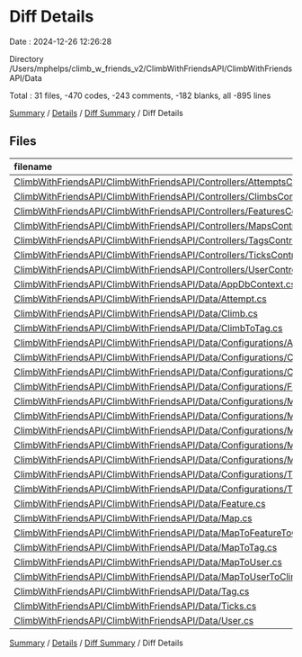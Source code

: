 # Diff Details

Date : 2024-12-26 12:26:28

Directory /Users/mphelps/climb_w_friends_v2/ClimbWithFriendsAPI/ClimbWithFriendsAPI/Data

Total : 31 files, -470 codes, -243 comments, -182 blanks, all -895 lines

[Summary](results.md) / [Details](details.md) / [Diff Summary](diff.md) / Diff Details

## Files

| filename                                                                                                                                                                                            | language | code | comment | blank | total |
| :-------------------------------------------------------------------------------------------------------------------------------------------------------------------------------------------------- | :------- | ---: | ------: | ----: | ----: |
| [ClimbWithFriendsAPI/ClimbWithFriendsAPI/Controllers/AttemptsController.cs](/ClimbWithFriendsAPI/ClimbWithFriendsAPI/Controllers/AttemptsController.cs)                                             | C#       | -132 |     -10 |   -41 |  -183 |
| [ClimbWithFriendsAPI/ClimbWithFriendsAPI/Controllers/ClimbsController.cs](/ClimbWithFriendsAPI/ClimbWithFriendsAPI/Controllers/ClimbsController.cs)                                                 | C#       | -129 |     -88 |   -62 |  -279 |
| [ClimbWithFriendsAPI/ClimbWithFriendsAPI/Controllers/FeaturesController.cs](/ClimbWithFriendsAPI/ClimbWithFriendsAPI/Controllers/FeaturesController.cs)                                             | C#       | -503 |    -106 |  -126 |  -735 |
| [ClimbWithFriendsAPI/ClimbWithFriendsAPI/Controllers/MapsController.cs](/ClimbWithFriendsAPI/ClimbWithFriendsAPI/Controllers/MapsController.cs)                                                     | C#       | -157 |     -69 |   -61 |  -287 |
| [ClimbWithFriendsAPI/ClimbWithFriendsAPI/Controllers/TagsController.cs](/ClimbWithFriendsAPI/ClimbWithFriendsAPI/Controllers/TagsController.cs)                                                     | C#       | -135 |      -5 |   -31 |  -171 |
| [ClimbWithFriendsAPI/ClimbWithFriendsAPI/Controllers/TicksController.cs](/ClimbWithFriendsAPI/ClimbWithFriendsAPI/Controllers/TicksController.cs)                                                   | C#       | -114 |      -8 |   -22 |  -144 |
| [ClimbWithFriendsAPI/ClimbWithFriendsAPI/Controllers/UserController.cs](/ClimbWithFriendsAPI/ClimbWithFriendsAPI/Controllers/UserController.cs)                                                     | C#       |  -63 |      -6 |   -12 |   -81 |
| [ClimbWithFriendsAPI/ClimbWithFriendsAPI/Data/AppDbContext.cs](/ClimbWithFriendsAPI/ClimbWithFriendsAPI/Data/AppDbContext.cs)                                                                       | C#       |   47 |       5 |    12 |    64 |
| [ClimbWithFriendsAPI/ClimbWithFriendsAPI/Data/Attempt.cs](/ClimbWithFriendsAPI/ClimbWithFriendsAPI/Data/Attempt.cs)                                                                                 | C#       |   22 |       0 |     3 |    25 |
| [ClimbWithFriendsAPI/ClimbWithFriendsAPI/Data/Climb.cs](/ClimbWithFriendsAPI/ClimbWithFriendsAPI/Data/Climb.cs)                                                                                     | C#       |   71 |       0 |     8 |    79 |
| [ClimbWithFriendsAPI/ClimbWithFriendsAPI/Data/ClimbToTag.cs](/ClimbWithFriendsAPI/ClimbWithFriendsAPI/Data/ClimbToTag.cs)                                                                           | C#       |   12 |       1 |     4 |    17 |
| [ClimbWithFriendsAPI/ClimbWithFriendsAPI/Data/Configurations/AttemptConfiguration.cs](/ClimbWithFriendsAPI/ClimbWithFriendsAPI/Data/Configurations/AttemptConfiguration.cs)                         | C#       |   35 |       1 |     7 |    43 |
| [ClimbWithFriendsAPI/ClimbWithFriendsAPI/Data/Configurations/ClimbConfiguration.cs](/ClimbWithFriendsAPI/ClimbWithFriendsAPI/Data/Configurations/ClimbConfiguration.cs)                             | C#       |   52 |       3 |     8 |    63 |
| [ClimbWithFriendsAPI/ClimbWithFriendsAPI/Data/Configurations/ClimbToTagConfiguration.cs](/ClimbWithFriendsAPI/ClimbWithFriendsAPI/Data/Configurations/ClimbToTagConfiguration.cs)                   | C#       |   33 |       6 |     7 |    46 |
| [ClimbWithFriendsAPI/ClimbWithFriendsAPI/Data/Configurations/FeatureConfiguration.cs](/ClimbWithFriendsAPI/ClimbWithFriendsAPI/Data/Configurations/FeatureConfiguration.cs)                         | C#       |   26 |       3 |     9 |    38 |
| [ClimbWithFriendsAPI/ClimbWithFriendsAPI/Data/Configurations/MapConfiguration.cs](/ClimbWithFriendsAPI/ClimbWithFriendsAPI/Data/Configurations/MapConfiguration.cs)                                 | C#       |   57 |       1 |     7 |    65 |
| [ClimbWithFriendsAPI/ClimbWithFriendsAPI/Data/Configurations/MapToFeatureToClimbConfiguration.cs](/ClimbWithFriendsAPI/ClimbWithFriendsAPI/Data/Configurations/MapToFeatureToClimbConfiguration.cs) | C#       |   29 |       2 |     5 |    36 |
| [ClimbWithFriendsAPI/ClimbWithFriendsAPI/Data/Configurations/MapToTagConfiguration.cs](/ClimbWithFriendsAPI/ClimbWithFriendsAPI/Data/Configurations/MapToTagConfiguration.cs)                       | C#       |   33 |       2 |     7 |    42 |
| [ClimbWithFriendsAPI/ClimbWithFriendsAPI/Data/Configurations/MapToUserConfiguration.cs](/ClimbWithFriendsAPI/ClimbWithFriendsAPI/Data/Configurations/MapToUserConfiguration.cs)                     | C#       |   27 |      16 |     9 |    52 |
| [ClimbWithFriendsAPI/ClimbWithFriendsAPI/Data/Configurations/MapToUserToClimbConfiguration.cs](/ClimbWithFriendsAPI/ClimbWithFriendsAPI/Data/Configurations/MapToUserToClimbConfiguration.cs)       | C#       |   28 |       1 |     7 |    36 |
| [ClimbWithFriendsAPI/ClimbWithFriendsAPI/Data/Configurations/TagConfiguration.cs](/ClimbWithFriendsAPI/ClimbWithFriendsAPI/Data/Configurations/TagConfiguration.cs)                                 | C#       |   57 |       1 |    11 |    69 |
| [ClimbWithFriendsAPI/ClimbWithFriendsAPI/Data/Configurations/TickConfiguration.cs](/ClimbWithFriendsAPI/ClimbWithFriendsAPI/Data/Configurations/TickConfiguration.cs)                               | C#       |   34 |       1 |     9 |    44 |
| [ClimbWithFriendsAPI/ClimbWithFriendsAPI/Data/Feature.cs](/ClimbWithFriendsAPI/ClimbWithFriendsAPI/Data/Feature.cs)                                                                                 | C#       |   74 |       1 |    19 |    94 |
| [ClimbWithFriendsAPI/ClimbWithFriendsAPI/Data/Map.cs](/ClimbWithFriendsAPI/ClimbWithFriendsAPI/Data/Map.cs)                                                                                         | C#       |   16 |       0 |     2 |    18 |
| [ClimbWithFriendsAPI/ClimbWithFriendsAPI/Data/MapToFeatureToClimb.cs](/ClimbWithFriendsAPI/ClimbWithFriendsAPI/Data/MapToFeatureToClimb.cs)                                                         | C#       |   12 |       1 |     4 |    17 |
| [ClimbWithFriendsAPI/ClimbWithFriendsAPI/Data/MapToTag.cs](/ClimbWithFriendsAPI/ClimbWithFriendsAPI/Data/MapToTag.cs)                                                                               | C#       |   12 |       1 |     4 |    17 |
| [ClimbWithFriendsAPI/ClimbWithFriendsAPI/Data/MapToUser.cs](/ClimbWithFriendsAPI/ClimbWithFriendsAPI/Data/MapToUser.cs)                                                                             | C#       |   11 |       1 |     3 |    15 |
| [ClimbWithFriendsAPI/ClimbWithFriendsAPI/Data/MapToUserToClimb.cs](/ClimbWithFriendsAPI/ClimbWithFriendsAPI/Data/MapToUserToClimb.cs)                                                               | C#       |   17 |       1 |     6 |    24 |
| [ClimbWithFriendsAPI/ClimbWithFriendsAPI/Data/Tag.cs](/ClimbWithFriendsAPI/ClimbWithFriendsAPI/Data/Tag.cs)                                                                                         | C#       |   18 |       1 |     9 |    28 |
| [ClimbWithFriendsAPI/ClimbWithFriendsAPI/Data/Ticks.cs](/ClimbWithFriendsAPI/ClimbWithFriendsAPI/Data/Ticks.cs)                                                                                     | C#       |   22 |       0 |     4 |    26 |
| [ClimbWithFriendsAPI/ClimbWithFriendsAPI/Data/User.cs](/ClimbWithFriendsAPI/ClimbWithFriendsAPI/Data/User.cs)                                                                                       | C#       |   18 |       0 |     9 |    27 |

[Summary](results.md) / [Details](details.md) / [Diff Summary](diff.md) / Diff Details
